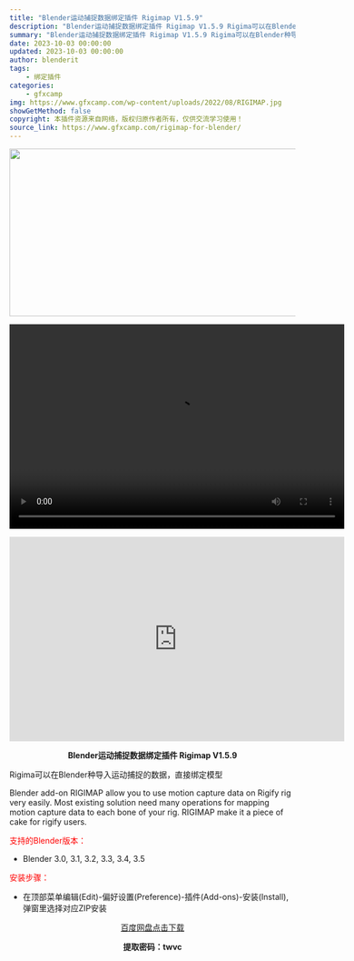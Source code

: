 ```yaml
---
title: "Blender运动捕捉数据绑定插件 Rigimap V1.5.9"
description: "Blender运动捕捉数据绑定插件 Rigimap V1.5.9 Rigima可以在Blender种导入运动捕捉的数据，直接绑定模型 Blender add-on RIGIMAP allow you ..."
summary: "Blender运动捕捉数据绑定插件 Rigimap V1.5.9 Rigima可以在Blender种导入运动捕捉的数据，直接绑定模型 Blender add-on RIGIMAP allow you ..."
date: 2023-10-03 00:00:00
updated: 2023-10-03 00:00:00
author: blenderit
tags: 
    - 绑定插件
categories:
    - gfxcamp
img: https://www.gfxcamp.com/wp-content/uploads/2022/08/RIGIMAP.jpg
showGetMethod: false
copyright: 本插件资源来自网络，版权归原作者所有，仅供交流学习使用！
source_link: https://www.gfxcamp.com/rigimap-for-blender/
---
```

<div><p><img decoding="async" class="aligncenter size-full wp-image-105821" src="https://www.gfxcamp.com/wp-content/uploads/2022/08/RIGIMAP.jpg" data-src="https://www.gfxcamp.com/wp-content/uploads/2022/08/RIGIMAP.jpg" alt="" width="590" height="295" data-srcset="https://www.gfxcamp.com/wp-content/uploads/2022/08/RIGIMAP.jpg 590w, https://www.gfxcamp.com/wp-content/uploads/2022/08/RIGIMAP-150x75.jpg 150w" data-sizes="(max-width: 590px) 100vw, 590px"><br>
</p><center><div style="width: 590px;" class="wp-video"><!--[if lt IE 9]><script>document.createElement('video');</script><![endif]-->
<video class="wp-video-shortcode" id="video-105818-1" width="590" height="360" preload="true" controls="controls"><source type="video/mp4" src="http://cloud.video.taobao.com/play/u/null/p/1/e/6/t/1/430580510570.mp4?_=1"></source><a href="http://cloud.video.taobao.com/play/u/null/p/1/e/6/t/1/430580510570.mp4">http://cloud.video.taobao.com/play/u/null/p/1/e/6/t/1/430580510570.mp4</a></video></div></center><p style="text-align: center;"><iframe loading="lazy" src="https://player.youku.com/embed/XNTg5MTczNDUwOA==" width="590" height="360" frameborder="0" allowfullscreen="allowfullscreen" data-mce-fragment="1"></iframe></p><p style="text-align: center;"><strong>Blender运动捕捉数据绑定插件 Rigimap V1.5.9</strong></p><p>Rigima可以在Blender种导入运动捕捉的数据，直接绑定模型</p><p>Blender add-on RIGIMAP allow you to use motion capture data on Rigify rig very easily. Most existing solution need many operations for mapping motion capture data to each bone of your rig. RIGIMAP make it a piece of cake for rigify users.</p><p style="text-align: left;"><span style="color: #ff0000;">支持的Blender版本：</span></p><ul>
<li style="text-align: left;">Blender 3.0, 3.1, 3.2, 3.3, 3.4, 3.5</li>
</ul><p style="text-align: left;"><span style="color: #ff0000;">安装步骤：</span></p><ul>
<li>在顶部菜单编辑(Edit)-偏好设置(Preference)-插件(Add-ons)-安装(Install),弹窗里选择对应ZIP安装</li>
</ul><p style="text-align: center;"><a class="maxbutton-3 maxbutton maxbutton-baidu" target="_blank" rel="noopener" href="https://pan.baidu.com/s/10uK_e20-zS0CeNJn0-HNGw?pwd=twvc"><span class="mb-text">百度网盘点击下载</span></a></p><p style="text-align: center;"><strong>提取密码：twvc</strong></p></div>